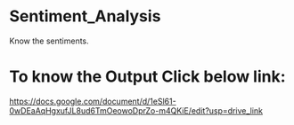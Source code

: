 # Sentiment_Analysis
 Know the sentiments.

 # To know the Output Click below link:
 https://docs.google.com/document/d/1eSl61-0wDEaAqHgxufJL8ud6TmOeowoDprZo-m4QKiE/edit?usp=drive_link
